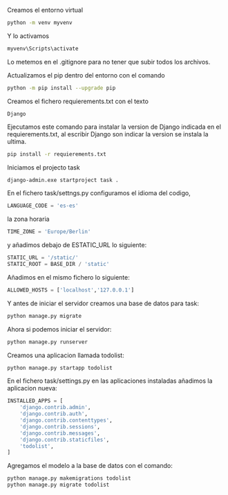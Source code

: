 Creamos el entorno virtual 
```bash
python -m venv myvenv 
```
Y lo activamos 
```bash
myvenv\Scripts\activate 
```
Lo metemos en el .gitignore para no tener que subir todos los archivos.

Actualizamos el pip dentro del entorno con el comando 
```bash
python -m pip install --upgrade pip
```
Creamos el fichero requierements.txt con el texto 
```text
Django
```

Ejecutamos este comando para instalar la version de Django indicada en el requierements.txt, al escribir Django son indicar la version se instala la ultima.
```bash
pip install -r requierements.txt
```
Iniciamos el projecto task 
```bash 
django-admin.exe startproject task .
```

En el fichero task/settngs.py configuramos el idioma del codigo, 
```python
LANGUAGE_CODE = 'es-es'
```
la zona horaria
```python
TIME_ZONE = 'Europe/Berlin'
```
y añadimos debajo de ESTATIC_URL lo siguiente:
```python
STATIC_URL = '/static/'
STATIC_ROOT = BASE_DIR / 'static'
```
Añadimos en el mismo fichero lo siguiente:
```python
ALLOWED_HOSTS = ['localhost','127.0.0.1']
```

Y antes de iniciar el servidor creamos una base de datos para task:
```bash
python manage.py migrate
```

Ahora si podemos iniciar el servidor: 
```bash
python manage.py runserver
```

Creamos una aplicacion llamada todolist:
```bash
python manage.py startapp todolist
```

En el fichero task/settings.py en las aplicaciones instaladas añadimos la aplicacion nueva:
```python
INSTALLED_APPS = [
    'django.contrib.admin',
    'django.contrib.auth',
    'django.contrib.contenttypes',
    'django.contrib.sessions',
    'django.contrib.messages',
    'django.contrib.staticfiles',
    'todolist',
]
```

Agregamos el modelo a la base de datos con el comando:
```bash
python manage.py makemigrations todolist
python manage.py migrate todolist
```


